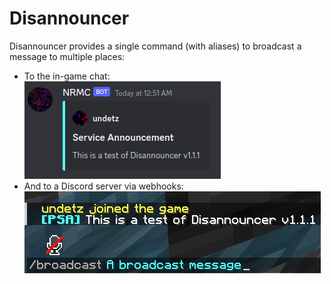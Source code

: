 # Disannouncer
Disannouncer provides a single command (with aliases) to broadcast a message to multiple places:  
* To the in-game chat:  
![](2023-07-29.00-50.png)  
* And to a Discord server via webhooks:  
![](2023-07-29.00-51.png)  
